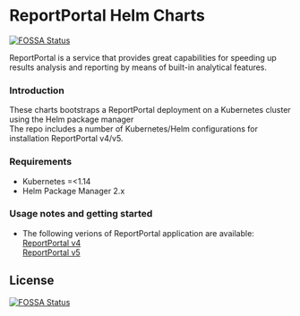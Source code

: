 # ReportPortal Helm Charts
[![FOSSA Status](https://app.fossa.io/api/projects/git%2Bgithub.com%2FHardNorth%2Fkubernetes.svg?type=shield)](https://app.fossa.io/projects/git%2Bgithub.com%2FHardNorth%2Fkubernetes?ref=badge_shield)

ReportPortal is a service that provides great capabilities for speeding up results analysis and reporting by means of built-in analytical features.  

### Introduction
These charts bootstraps a ReportPortal deployment on a Kubernetes cluster using the Helm package manager<br/>
The repo includes a number of Kubernetes/Helm configurations for installation ReportPortal v4/v5.  

### Requirements
- Kubernetes =<1.14
- Helm Package Manager 2.x

### Usage notes and getting started
- The following verions of ReportPortal application are available:  
[ReportPortal v4](https://github.com/reportportal/kubernetes/tree/master/reportportal/v4)  
[ReportPortal v5](https://github.com/reportportal/kubernetes/tree/master/reportportal/v5)  



## License
[![FOSSA Status](https://app.fossa.io/api/projects/git%2Bgithub.com%2FHardNorth%2Fkubernetes.svg?type=large)](https://app.fossa.io/projects/git%2Bgithub.com%2FHardNorth%2Fkubernetes?ref=badge_large)